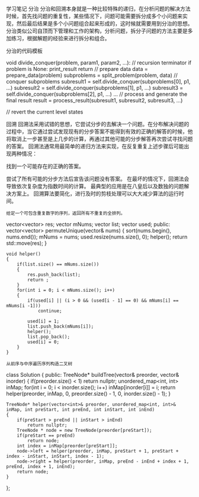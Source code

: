 学习笔记
分治
分治和回溯本身就是一种比较特殊的递归，在分析问题的解决方法时候，首先找问题的重复性，某些情况下，问题可能需要拆分成多个小问题来实现，然后最后结果是多个小问题组合起来形成的，这时候就需要用到分治的思想。
分治类似公司自顶而下管理和工作的架构，分析问题，拆分子问题的方法主要是多加练习，根据解题的经验来进行拆分和组合。

分治的代码模板

void divide_conquer(problem, param1, param2, ...): 
  // recursion terminator 
  if problem is None: 
	print_result 
	return 
  // prepare data 
  data = prepare_data(problem) 
  subproblems = split_problem(problem, data) 
  // conquer subproblems 
  subresult1 = self.divide_conquer(subproblems[0], p1, ...) 
  subresult2 = self.divide_conquer(subproblems[1], p1, ...) 
  subresult3 = self.divide_conquer(subproblems[2], p1, ...) 
  …
  // process and generate the final result 
  result = process_result(subresult1, subresult2, subresult3, …)
	
  // revert the current level states
  
  回溯
回溯法采用试错的思想，它尝试分步的去解决一个问题。在分布解决问题的过程中，当它通过尝试发现现有的分步答案不能得到有效的正确的解答的时候，他将取消上一步甚至是上几步的计算，再通过其他可能的分步解答再次尝试寻找问题的答案。
回溯法通常用最简单的递归方法来实现，在反复重复上述步骤后可能出现两种情况：

找到一个可能存在的正确的答案。

尝试了所有可能的分步方法后宣告该问题没有答案。
在最坏的情况下，回溯法会导致依次复杂度为指数时间的计算。
最典型的应用是在八皇后以及数独的问题解决方案上。
回溯算法要简化，进行及时的剪枝处理可以大大减少算法的运行时间。


	给定一个可包含重复数字的序列，返回所有不重复的全排列。

vector<vector<int>> res;
    vector<int> mNums;
    vector<int> list;
    vector<int> used;
public:
    vector<vector<int>> permuteUnique(vector<int>& nums) {
        sort(nums.begin(), nums.end());
        mNums = nums;
        used.resize(nums.size(), 0);
        helper();
        return std::move(res);
    }

    void helper()
    {
        if(list.size() == mNums.size())
        {
            res.push_back(list);
            return ;
        }
        for(int i = 0; i < mNums.size(); i++)
        {
            if(used[i] || (i > 0 && (used[i - 1] == 0) && mNums[i] == mNums[i -1]))
                continue;

            used[i] = 1;
            list.push_back(mNums[i]);
            helper();
            list.pop_back();
            used[i] = 0;
        }
    }

	从前序与中序遍历序列构造二叉树

class Solution {
public:
    TreeNode* buildTree(vector<int>& preorder, vector<int>& inorder) {
        if(preorder.size() < 1)
            return nullptr;
        unordered_map<int, int> inMap;
        for(int i = 0; i < inorder.size(); i++)
            inMap[inorder[i]] = i;
        return helper(preorder, inMap, 0, preorder.size() - 1, 0, inorder.size() - 1);
    }

    TreeNode* helper(vector<int>& preorder, unordered_map<int, int>& inMap, int preStart, int preEnd, int inStart, int inEnd)
    {
        if(preStart > preEnd || inStart > inEnd)
            return nullptr;      
        TreeNode * node = new TreeNode(preorder[preStart]);
        if(preStart == preEnd)
            return node;
        int index = inMap[preorder[preStart]];
        node->left = helper(preorder, inMap, preStart + 1, preStart + index - inStart, inStart, index - 1);
        node->right = helper(preorder, inMap, preEnd - inEnd + index + 1, preEnd, index + 1, inEnd);
        return node;
    }
};
